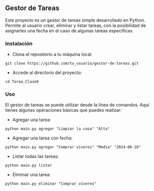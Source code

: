 ## Gestor de Tareas
Este proyecto es un gestor de tareas simple desarrollado en Python. Permite al usuario crear, eliminar y listar tareas, con la posibilidad de asignarles una fecha en el caso de algunas tareas específicas.

### Instalación
- Clona el repositorio a tu máquina local:

``git clone https://github.com/tu_usuario/gestor-de-tareas.git``

- Accede al directorio del proyecto:

``cd Tarea_Clase9``


### Uso
El gestor de tareas se puede utilizar desde la línea de comandos. Aquí tienes algunas operaciones básicas que puedes realizar:

- Agregar una tarea:

``python main.py agregar "Limpiar la casa" "Alta"``

- Agregar una tarea con fecha:

``python main.py agregar "Comprar víveres" "Media" "2024-06-10"``

- Listar todas las tareas:

``python main.py listar``

- Eliminar una tarea:

``python main.py eliminar "Comprar víveres"``
